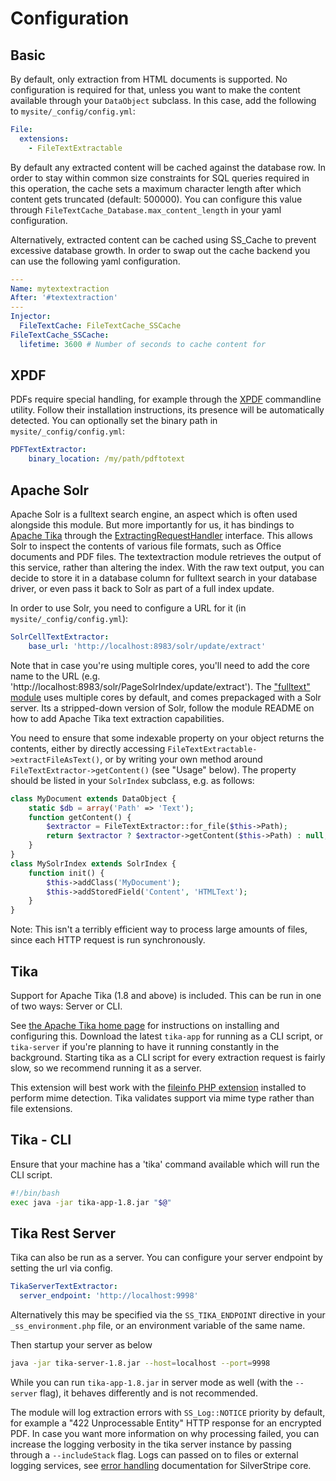 # Configuration

## Basic

By default, only extraction from HTML documents is supported.
No configuration is required for that, unless you want to make
the content available through your `DataObject` subclass.
In this case, add the following to `mysite/_config/config.yml`:

```yaml
File:
  extensions:
	- FileTextExtractable
```

By default any extracted content will be cached against the database row.
In order to stay within common size constraints for SQL queries required in this operation,
the cache sets a maximum character length after which content gets truncated (default: 500000).
You can configure this value through `FileTextCache_Database.max_content_length` in your yaml configuration.


Alternatively, extracted content can be cached using SS_Cache to prevent excessive database growth.
In order to swap out the cache backend you can use the following yaml configuration.


```yaml
---
Name: mytextextraction
After: '#textextraction'
---
Injector:
  FileTextCache: FileTextCache_SSCache
FileTextCache_SSCache:
  lifetime: 3600 # Number of seconds to cache content for

```

## XPDF

PDFs require special handling, for example through the [XPDF](http://www.foolabs.com/xpdf/)
commandline utility. Follow their installation instructions, its presence will be automatically
detected. You can optionally set the binary path in `mysite/_config/config.yml`:

```yml
PDFTextExtractor:
	binary_location: /my/path/pdftotext
```

## Apache Solr

Apache Solr is a fulltext search engine, an aspect which is often used
alongside this module. But more importantly for us, it has bindings to [Apache Tika](http://tika.apache.org/)
through the [ExtractingRequestHandler](http://wiki.apache.org/solr/ExtractingRequestHandler) interface.
This allows Solr to inspect the contents of various file formats, such as Office documents and PDF files.
The textextraction module retrieves the output of this service, rather than altering the index.
With the raw text output, you can decide to store it in a database column for fulltext search
in your database driver, or even pass it back to Solr as part of a full index update.

In order to use Solr, you need to configure a URL for it (in `mysite/_config/config.yml`):

```yml
SolrCellTextExtractor:
	base_url: 'http://localhost:8983/solr/update/extract'
```

Note that in case you're using multiple cores, you'll need to add the core name to the URL 
(e.g. 'http://localhost:8983/solr/PageSolrIndex/update/extract').
The ["fulltext" module](https://github.com/silverstripe-labs/silverstripe-fulltextsearch)
uses multiple cores by default, and comes prepackaged with a Solr server.
Its a stripped-down version of Solr, follow the module README on how to add
Apache Tika text extraction capabilities.

You need to ensure that some indexable property on your object
returns the contents, either by directly accessing `FileTextExtractable->extractFileAsText()`,
or by writing your own method around `FileTextExtractor->getContent()` (see "Usage" below).
The property should be listed in your `SolrIndex` subclass, e.g. as follows:

```php
class MyDocument extends DataObject {
	static $db = array('Path' => 'Text');
	function getContent() {
		$extractor = FileTextExtractor::for_file($this->Path);
		return $extractor ? $extractor->getContent($this->Path) : null;		
	}
}
class MySolrIndex extends SolrIndex {
	function init() {
		$this->addClass('MyDocument');
		$this->addStoredField('Content', 'HTMLText');
	}
}
```

Note: This isn't a terribly efficient way to process large amounts of files, since 
each HTTP request is run synchronously.

## Tika

Support for Apache Tika (1.8 and above) is included. This can be run in one of two ways: Server or CLI.

See [the Apache Tika home page](http://tika.apache.org/1.8/index.html) for instructions on installing and
configuring this. Download the latest `tika-app` for running as a CLI script, or `tika-server` if you're planning
to have it running constantly in the background. Starting tika as a CLI script for every extraction request
is fairly slow, so we recommend running it as a server.

This extension will best work with the [fileinfo PHP extension](http://php.net/manual/en/book.fileinfo.php)
installed to perform mime detection. Tika validates support via mime type rather than file extensions.

## Tika - CLI

Ensure that your machine has a 'tika' command available which will run the CLI script.

```bash
#!/bin/bash
exec java -jar tika-app-1.8.jar "$@"
```

## Tika Rest Server

Tika can also be run as a server. You can configure your server endpoint by setting the url via config.

```yaml
TikaServerTextExtractor:
  server_endpoint: 'http://localhost:9998'
```

Alternatively this may be specified via the `SS_TIKA_ENDPOINT` directive in your `_ss_environment.php` file, or an environment variable of the same name.


Then startup your server as below

```bash
java -jar tika-server-1.8.jar --host=localhost --port=9998
```

While you can run `tika-app-1.8.jar` in server mode as well (with the `--server` flag),
it behaves differently and is not recommended.

The module will log extraction errors with `SS_Log::NOTICE` priority by default,
for example a "422 Unprocessable Entity" HTTP response for an encrypted PDF.
In case you want more information on why processing failed, you can increase
the logging verbosity in the tika server instance by passing through
a `--includeStack` flag. Logs can passed on to files or external logging services,
see [error handling](http://doc.silverstripe.org/en/developer_guides/debugging/error_handling)
documentation for SilverStripe core.